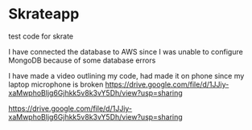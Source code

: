 # Skrateapp
test code for skrate

I have connected the database to AWS since I was unable to configure MongoDB because of some database errors

I have made a video outlining my code, had made it on phone since my laptop microphone is broken
https://drive.google.com/file/d/1JJiy-xaMwphoBljg6Gjhkk5v8k3vY5Dh/view?usp=sharing


https://drive.google.com/file/d/1JJiy-xaMwphoBljg6Gjhkk5v8k3vY5Dh/view?usp=sharing
